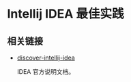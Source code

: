 # Intellij IDEA 最佳实践

## 相关链接
- [discover-intellij-idea](https://www.jetbrains.com/help/idea/discover-intellij-idea.html)
  
  IDEA 官方说明文档。